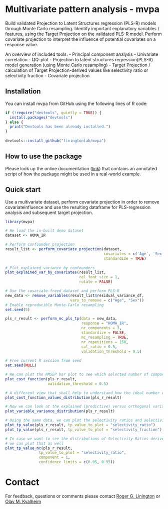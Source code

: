 # Multivariate pattern analysis - mvpa

Build validated Projection to Latent Structures regression (PLS-R)
models through Monte Carlo resampling. Identify important explanatory
variables / features, using the Target Projection on the validated PLS-R
model. Perform covariate projection to interpret the influence of
potential covariates on a response value.

An overview of included tools: - Principal component analysis -
Univariate correlation - QQ-plot - Projection to latent structures
regression(PLS-R) model generation (using Monte Carlo resampling) -
Target Projection / calculation of Target Projection-derived values like
selectivity ratio or selectivity fraction - Covariate projection

## Installation

You can install mvpa from GitHub using the following lines of R code:

``` r
if (!require("devtools", quietly = TRUE)) {
  install.packages("devtools") 
} else {
  print("Devtools has been already installed.")
}
    
devtools::install_github("liningtonlab/mvpa")
```

## How to use the package
Please look up the online documentation ([link](https://liningtonlab.github.io/mvpaShiny_documentation/publication/R_script/))
that contains an annotated script of how the package might be used in a real-world example.

## Quick start

Use a multivariate dataset, perform covariate projection in order to
remove covariateinfluence and use the resulting dataframe for
PLS-regression analysis and subsequent target projection.

``` r
library(mvpa)

# We load the in-built demo dataset
dataset <- HOMA_IR

# Perform confounder projection
result_list <- perform_covariate_projection(dataset,
                                            covariates = c('Age', 'Sex'),
                                            standardize = TRUE)
                                    
# Plot explained variance by confounders
plot_explained_var_by_covariates(result_list,
                                 rel_font_size = 1,
                                 rotate = FALSE)

# Use the covariate-freed dataset and perform PLS-R
new_data <- remove_variables(result_list$residual_variance_df,
                             vars_to_remove = c("Age", "Sex"))
# Enable reproducible Monte-Carlo resampling
set.seed(5)

pls_r_result <- perform_mc_pls_tp(data = new_data,
                                  response = "HOMA_IR",
                                  nr_components = 3,
                                  standardize = FALSE,
                                  mc_resampling = TRUE,
                                  nr_repetitions = 150,
                                  cal_ratio = 0.5,
                                  validation_threshold = 0.5)
                                 
# Free current R session from seed                                 
set.seed(NULL)

# We can plot the RMSEP bar plot to see which selected number of components performed the best
plot_cost_function(pls_r_result,
                   validation_threshold = 0.5)

# A different view that shall help to understand how the ideal number of components has been selected
plot_cost_function_values_distribution(pls_r_result)

# Now we can look at the explained (predictive) versus orthogonal variance per variable
plot_variable_variance_distribution(pls_r_result)

# Using the same data, we can plot the selectivity ratios and selectivity fractions
plot_tp_value(pls_r_result, tp_value_to_plot = "selectivity_ratio")
plot_tp_value(pls_r_result, tp_value_to_plot = "selectivity_fraction")

# In case we want to see the distributions of Selectivity Ratios derived from the repeated sampling,
# we can plot that as well
plot_tp_value_mc(pls_r_result,
               tp_value_to_plot = "selectivity_ratio",
               component = 1,
               confidence_limits = c(0.05, 0.95))
```

# Contact
For feedback, questions or comments please contact [Roger G. Linington](mailto:rliningt@sfu.ca) or [Olav M. Kvalheim](mailto:olav.kvalheim@uib.no)
